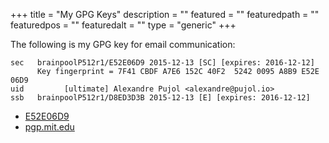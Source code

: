 +++
title        = "My GPG Keys"
description  = ""
featured     = ""
featuredpath = ""
featuredpos  = ""
featuredalt  = ""
type         = "generic"
+++

The following is my GPG key for email communication:

	sec   brainpoolP512r1/E52E06D9 2015-12-13 [SC] [expires: 2016-12-12]
		  Key fingerprint = 7F41 CBDF A7E6 152C 40F2  5242 0095 A8B9 E52E 06D9
	uid         [ultimate] Alexandre Pujol <alexandre@pujol.io>
	ssb   brainpoolP512r1/D8ED3D3B 2015-12-13 [E] [expires: 2016-12-12]

<ul class="actions">
	<li><a href="/keys/0x0095a8b9e52e06d9.asc" class="button small icon fa-download">E52E06D9</a></li>
	<li><a href="https://pgp.mit.edu/pks/lookup?op=get&search=0x0095A8B9E52E06D9" class="button small icon fa-cloud">pgp.mit.edu</a></li>
</ul>
